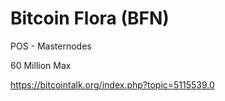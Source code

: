 # Bitcoin Flora (BFN)
POS - Masternodes

60 Million Max

https://bitcointalk.org/index.php?topic=5115539.0
